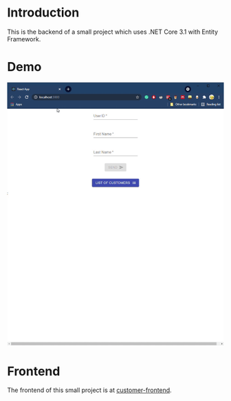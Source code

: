 # Introduction
This is the backend of a small project which uses .NET Core 3.1 with Entity Framework.

# Demo
![ Alt text](showcase.gif)

# Frontend
The frontend of this small project is at [customer-frontend](https://github.com/Minttyy/customer-frontend).

